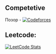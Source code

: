 ## Competetive
Позор - [![Codeforces](https://badges.joonhyung.xyz/codeforces/alehandro.svg)](https://codeforces.com/profile/alehandro) <br />
## Leetcode:
[![LeetCode Stats](https://leetcard.jacoblin.cool/alehandroorel?theme=dark&font=ABeeZee&ext=heatmap)](https://leetcode.com/u/alehandroorel/) 

<!--
**alehandroorel/alehandroorel** is a ✨ _special_ ✨ repository because its `README.md` (this file) appears on your GitHub profile.

Here are some ideas to get you started:

- 🔭 I’m currently working on ...
- 🌱 I’m currently learning ...
- 👯 I’m looking to collaborate on ...
- 🤔 I’m looking for help with ...
- 💬 Ask me about ...
- 📫 How to reach me: ...
- 😄 Pronouns: ...
- ⚡ Fun fact: ...
-->
